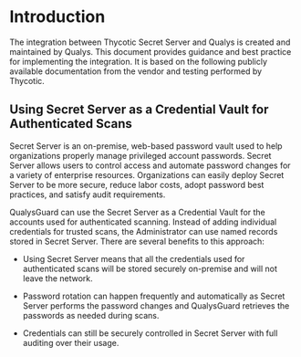 [title]: # (Qualys)
[tags]: # (introduction)
[priority]: # (1)
# Introduction

The integration between Thycotic Secret Server and Qualys is created and maintained by Qualys. This document provides guidance and best practice for implementing the integration. It is based on the following publicly available documentation from the vendor and testing performed by Thycotic.

## Using Secret Server as a Credential Vault for Authenticated Scans

Secret Server is an on-premise, web-based password vault used to help organizations properly manage privileged account
passwords. Secret Server allows users to control access and automate password changes for a variety of enterprise
resources. Organizations can easily deploy Secret Server to be more secure, reduce labor costs, adopt password best practices, and satisfy audit requirements.

QualysGuard can use the Secret Server as a Credential Vault for the accounts used for authenticated scanning. Instead of
adding individual credentials for trusted scans, the Administrator can use named records stored in Secret Server. There are several benefits to this approach:

   * Using Secret Server means that all the credentials used for authenticated scans will be stored securely on-premise and
will not leave the network.

   * Password rotation can happen frequently and automatically as Secret Server performs the password changes and
QualysGuard retrieves the passwords as needed during scans.

   * Credentials can still be securely controlled in Secret Server with full auditing over their usage.
